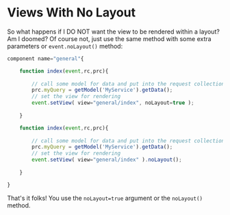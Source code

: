 # Views With No Layout

So what happens if I DO NOT want the view to be rendered within a layout? Am I doomed? Of course not, just use the same method with some extra parameters or `event.noLayout()` method:

```js
component name="general"{

	function index(event,rc,prc){
	
		// call some model for data and put into the request collection
		prc.myQuery = getModel('MyService').getData();
		// set the view for rendering
		event.setView( view="general/index", noLayout=true );
	
	}

	function index(event,rc,prc){
	
		// call some model for data and put into the request collection
		prc.myQuery = getModel('MyService').getData();
		// set the view for rendering
		event.setView( view="general/index" ).noLayout();
	
	}

}
```

That's it folks! You use the `noLayout=true` argument or the `noLayout()` method.

